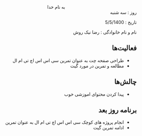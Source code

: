 
<div dir="rtl" align="center">
به نام خدا
</div>
<div dir="rtl" align="right">
روز : سه شنبه

تاریخ : 5/5/1400

نام و نام خانوادگی   : رضا نیک روش

## فعالیت‌ها
* طراحی صفحه چت به عنوان تمرین سی اس اس اچ تی ام ال
* مطالعه و تمرین در مورد گیت 
## چالش‌ها
* پیدا کردن محتوای اموزشی خوب
## برنامه روز بعد
* انجام پروژه های کوچک سی اس اس اچ تی ام ال به عنوان تمرین
* ادامه تمرین گیت
</div>
